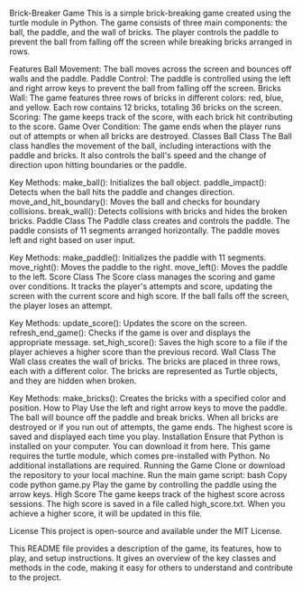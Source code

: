 Brick-Breaker Game
This is a simple brick-breaking game created using the turtle module in Python. The game consists of three main components: the ball, the paddle, and the wall of bricks. The player controls the paddle to prevent the ball from falling off the screen while breaking bricks arranged in rows.

Features
Ball Movement: The ball moves across the screen and bounces off walls and the paddle.
Paddle Control: The paddle is controlled using the left and right arrow keys to prevent the ball from falling off the screen.
Bricks Wall: The game features three rows of bricks in different colors: red, blue, and yellow. Each row contains 12 bricks, totaling 36 bricks on the screen.
Scoring: The game keeps track of the score, with each brick hit contributing to the score.
Game Over Condition: The game ends when the player runs out of attempts or when all bricks are destroyed.
Classes
Ball Class
The Ball class handles the movement of the ball, including interactions with the paddle and bricks. It also controls the ball's speed and the change of direction upon hitting boundaries or the paddle.

Key Methods:
make_ball(): Initializes the ball object.
paddle_impact(): Detects when the ball hits the paddle and changes direction.
move_and_hit_boundary(): Moves the ball and checks for boundary collisions.
break_wall(): Detects collisions with bricks and hides the broken bricks.
Paddle Class
The Paddle class creates and controls the paddle. The paddle consists of 11 segments arranged horizontally. The paddle moves left and right based on user input.

Key Methods:
make_paddle(): Initializes the paddle with 11 segments.
move_right(): Moves the paddle to the right.
move_left(): Moves the paddle to the left.
Score Class
The Score class manages the scoring and game over conditions. It tracks the player's attempts and score, updating the screen with the current score and high score. If the ball falls off the screen, the player loses an attempt.

Key Methods:
update_score(): Updates the score on the screen.
refresh_end_game(): Checks if the game is over and displays the appropriate message.
set_high_score(): Saves the high score to a file if the player achieves a higher score than the previous record.
Wall Class
The Wall class creates the wall of bricks. The bricks are placed in three rows, each with a different color. The bricks are represented as Turtle objects, and they are hidden when broken.

Key Methods:
make_bricks(): Creates the bricks with a specified color and position.
How to Play
Use the left and right arrow keys to move the paddle.
The ball will bounce off the paddle and break bricks.
When all bricks are destroyed or if you run out of attempts, the game ends.
The highest score is saved and displayed each time you play.
Installation
Ensure that Python is installed on your computer. You can download it from here.
This game requires the turtle module, which comes pre-installed with Python. No additional installations are required.
Running the Game
Clone or download the repository to your local machine.
Run the main game script:
bash
Copy code
python game.py
Play the game by controlling the paddle using the arrow keys.
High Score
The game keeps track of the highest score across sessions. The high score is saved in a file called high_score.txt. When you achieve a higher score, it will be updated in this file.

License
This project is open-source and available under the MIT License.

This README file provides a description of the game, its features, how to play, and setup instructions. It gives an overview of the key classes and methods in the code, making it easy for others to understand and contribute to the project.
